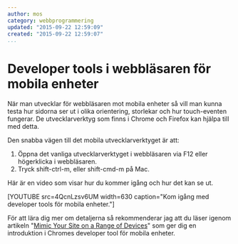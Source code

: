 ```yaml
---
author: mos
category: webbprogrammering
updated: "2015-09-22 12:59:09"
created: "2015-09-22 12:59:07"
...
```

Developer tools i webbläsaren för mobila enheter
==================================

När man utvecklar för webbläsaren mot mobila enheter så vill man kunna testa hur sidorna ser ut i olika orientering, storlekar och hur touch-eventen fungerar. De utvecklarverktyg som finns i Chrome och Firefox kan hjälpa till med detta.

<!--more-->

Den snabba vägen till det mobila utvecklarverktyget är att:

1. Öppna det vanliga utvecklarverktyget i webbläsaren via F12 eller högerklicka i webbläsaren.
2. Tryck shift-ctrl-m, eller shift-cmd-m på Mac.

Här är en video som visar hur du kommer igång och hur det kan se ut.

[YOUTUBE src=4QcnLzsv6UM width=630 caption="Kom igång med developer tools för mobila enheter."]

För att lära dig mer om detaljerna så rekommenderar jag att du läser igenom artikeln "[Mimic Your Site on a Range of Devices](https://developers.google.com/web/tools/setup/device-testing/devtools-emulator)" som ger dig en introduktion i Chromes developer tool för mobila enheter.
